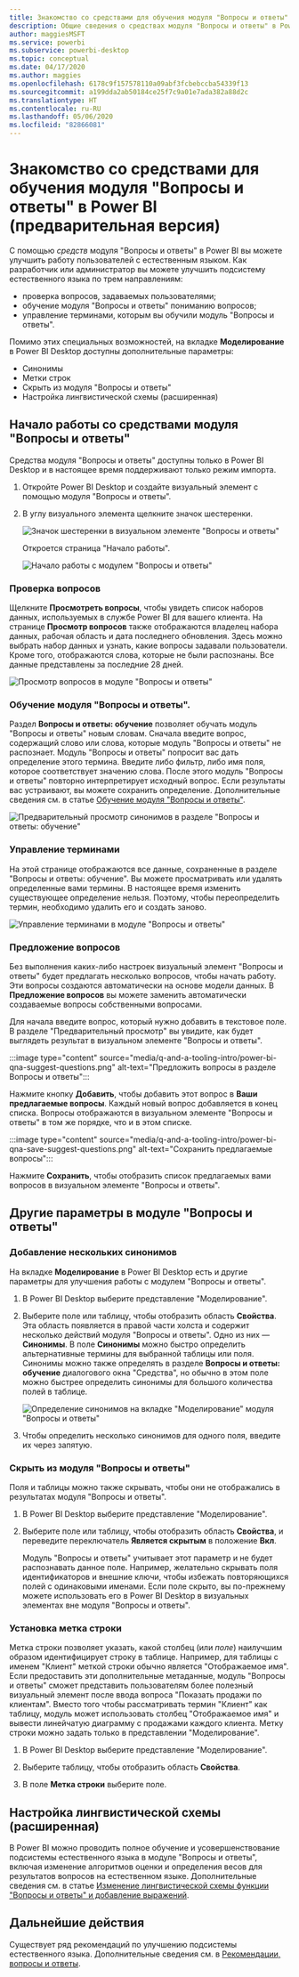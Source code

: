 ```yaml
---
title: Знакомство со средствами для обучения модуля "Вопросы и ответы" в Power BI (предварительная версия)
description: Общие сведения о средствах модуля "Вопросы и ответы" в Power BI
author: maggiesMSFT
ms.service: powerbi
ms.subservice: powerbi-desktop
ms.topic: conceptual
ms.date: 04/17/2020
ms.author: maggies
ms.openlocfilehash: 6178c9f157578110a09abf3fcbebccba54339f13
ms.sourcegitcommit: a199dda2ab50184ce25f7c9a01e7ada382a88d2c
ms.translationtype: HT
ms.contentlocale: ru-RU
ms.lasthandoff: 05/06/2020
ms.locfileid: "82866081"
---
```

# <a name="intro-to-qa-tooling-to-train-power-bi-qa-preview"></a>Знакомство со средствами для обучения модуля "Вопросы и ответы" в Power BI (предварительная версия)

С помощью *средств* модуля "Вопросы и ответы" в Power BI вы можете улучшить работу пользователей с естественным языком. Как разработчик или администратор вы можете улучшить подсистему естественного языка по трем направлениям: 

- проверка вопросов, задаваемых пользователями;
- обучение модуля "Вопросы и ответы" пониманию вопросов;
- управление терминами, которым вы обучили модуль "Вопросы и ответы".

Помимо этих специальных возможностей, на вкладке **Моделирование** в Power BI Desktop доступны дополнительные параметры:  

- Синонимы
- Метки строк
- Скрыть из модуля "Вопросы и ответы"
- Настройка лингвистической схемы (расширенная)

## <a name="get-started-with-qa-tooling"></a>Начало работы со средствами модуля "Вопросы и ответы"

Средства модуля "Вопросы и ответы" доступны только в Power BI Desktop и в настоящее время поддерживают только режим импорта.

1. Откройте Power BI Desktop и создайте визуальный элемент с помощью модуля "Вопросы и ответы". 
2. В углу визуального элемента щелкните значок шестеренки. 

    ![Значок шестеренки в визуальном элементе "Вопросы и ответы"](media/q-and-a-tooling-intro/qna-visual-gear.png)

    Откроется страница "Начало работы".  

    ![Начало работы с модулем "Вопросы и ответы"](media/q-and-a-tooling-intro/qna-tooling-dialog.png)

### <a name="review-questions"></a>Проверка вопросов

Щелкните **Просмотреть вопросы**, чтобы увидеть список наборов данных, используемых в службе Power BI для вашего клиента. На странице **Просмотр вопросов** также отображаются владелец набора данных, рабочая область и дата последнего обновления. Здесь можно выбрать набор данных и узнать, какие вопросы задавали пользователи. Кроме того, отображаются слова, которые не были распознаны. Все данные представлены за последние 28 дней.

![Просмотр вопросов в модуле "Вопросы и ответы"](media/q-and-a-tooling-intro/qna-tooling-review-questions.png)

### <a name="teach-qa"></a>Обучение модуля "Вопросы и ответы".

Раздел **Вопросы и ответы: обучение** позволяет обучать модуль "Вопросы и ответы" новым словам. Сначала введите вопрос, содержащий слово или слова, которые модуль "Вопросы и ответы" не распознает. Модуль "Вопросы и ответы" попросит вас дать определение этого термина. Введите либо фильтр, либо имя поля, которое соответствует значению слова. После этого модуль "Вопросы и ответы" повторно интерпретирует исходный вопрос. Если результаты вас устраивают, вы можете сохранить определение. Дополнительные сведения см. в статье [Обучение модуля "Вопросы и ответы"](q-and-a-tooling-teach-q-and-a.md).

![Предварительный просмотр синонимов в разделе "Вопросы и ответы: обучение"](media/q-and-a-tooling-intro/qna-tooling-teach-fixpreview.png)

### <a name="manage-terms"></a>Управление терминами

На этой странице отображаются все данные, сохраненные в разделе "Вопросы и ответы: обучение". Вы можете просматривать или удалять определенные вами термины. В настоящее время изменить существующее определение нельзя. Поэтому, чтобы переопределить термин, необходимо удалить его и создать заново.

![Управление терминами в модуле "Вопросы и ответы"](media/q-and-a-tooling-intro/qna-manage-terms.png)

### <a name="suggest-questions"></a>Предложение вопросов

Без выполнения каких-либо настроек визуальный элемент "Вопросы и ответы" будет предлагать несколько вопросов, чтобы начать работу. Эти вопросы создаются автоматически на основе модели данных. В **Предложение вопросов** вы можете заменить автоматически создаваемые вопросы собственными вопросами. 

Для начала введите вопрос, который нужно добавить в текстовое поле. В разделе "Предварительный просмотр" вы увидите, как будет выглядеть результат в визуальном элементе "Вопросы и ответы". 

:::image type="content" source="media/q-and-a-tooling-intro/power-bi-qna-suggest-questions.png" alt-text="Предложить вопросы в разделе Вопросы и ответы":::
 
Нажмите кнопку **Добавить**, чтобы добавить этот вопрос в **Ваши предлагаемые вопросы**. Каждый новый вопрос добавляется в конец списка. Вопросы отображаются в визуальном элементе "Вопросы и ответы" в том же порядке, что и в этом списке. 

:::image type="content" source="media/q-and-a-tooling-intro/power-bi-qna-save-suggest-questions.png" alt-text="Сохранить предлагаемые вопросы":::
 
Нажмите **Сохранить**, чтобы отобразить список предлагаемых вами вопросов в визуальном элементе "Вопросы и ответы". 


## <a name="other-qa-settings"></a>Другие параметры в модуле "Вопросы и ответы"

### <a name="bulk-synonyms"></a>Добавление нескольких синонимов

На вкладке **Моделирование** в Power BI Desktop есть и другие параметры для улучшения работы с модулем "Вопросы и ответы". 

1. В Power BI Desktop выберите представление "Моделирование".

2. Выберите поле или таблицу, чтобы отобразить область **Свойства**.  Эта область появляется в правой части холста и содержит несколько действий модуля "Вопросы и ответы". Одно из них — **Синонимы**. В поле **Синонимы** можно быстро определить альтернативные термины для выбранной таблицы или поля. Синонимы можно также определять в разделе **Вопросы и ответы: обучение** диалогового окна "Средства", но обычно в этом поле можно быстрее определить синонимы для большого количества полей в таблице.

    ![Определение синонимов на вкладке "Моделирование" модуля "Вопросы и ответы"](media/q-and-a-tooling-intro/qna-modelling-pane-synonyms.png)

3. Чтобы определить несколько синонимов для одного поля, введите их через запятую.

### <a name="hide-from-qa"></a>Скрыть из модуля "Вопросы и ответы"

Поля и таблицы можно также скрывать, чтобы они не отображались в результатах модуля "Вопросы и ответы". 

1. В Power BI Desktop выберите представление "Моделирование".

2. Выберите поле или таблицу, чтобы отобразить область **Свойства**, и переведите переключатель **Является скрытым** в положение **Вкл**.

    Модуль "Вопросы и ответы" учитывает этот параметр и не будет распознавать данное поле. Например, желательно скрывать поля идентификаторов и внешние ключи, чтобы избежать повторяющихся полей с одинаковыми именами. Если поле скрыто, вы по-прежнему можете использовать его в Power BI Desktop в визуальных элементах вне модуля "Вопросы и ответы".

### <a name="set-a-row-label"></a>Установка метка строки

Метка строки позволяет указать, какой столбец (или *поле*) наилучшим образом идентифицирует строку в таблице. Например, для таблицы с именем "Клиент" меткой строки обычно является "Отображаемое имя". Если предоставить эти дополнительные метаданные, модуль "Вопросы и ответы" сможет представить пользователям более полезный визуальный элемент после ввода вопроса "Показать продажи по клиентам". Вместо того чтобы рассматривать термин "Клиент" как таблицу, модуль может использовать столбец "Отображаемое имя" и вывести линейчатую диаграмму с продажами каждого клиента. Метку строки можно задать только в представлении "Моделирование". 

1. В Power BI Desktop выберите представление "Моделирование".

2. Выберите таблицу, чтобы отобразить область **Свойства**.

3. В поле **Метка строки** выберите поле.

## <a name="configure-the-linguistic-schema-advanced"></a>Настройка лингвистической схемы (расширенная)

В Power BI можно проводить полное обучение и усовершенствование подсистемы естественного языка в модуле "Вопросы и ответы", включая изменение алгоритмов оценки и определения весов для результатов вопросов на естественном языке. Дополнительные сведения см. в статье [Изменение лингвистической схемы функции "Вопросы и ответы" и добавление выражений](q-and-a-tooling-advanced.md).

## <a name="next-steps"></a>Дальнейшие действия

Существует ряд рекомендаций по улучшению подсистемы естественного языка. Дополнительные сведения см. в [Рекомендации, вопросы и ответы](q-and-a-best-practices.md).
